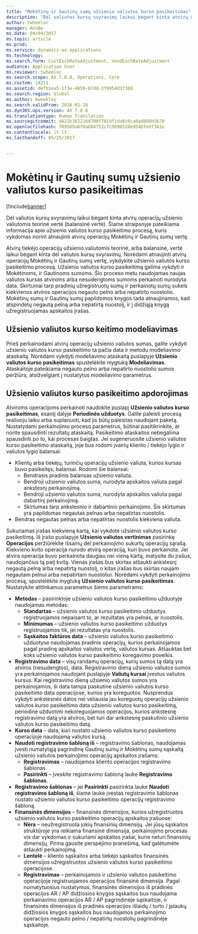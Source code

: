 ```yaml
---
title: "Mokėtinų ir Gautinų sumų užsienio valiutos kurso pasikeitimas"
description: "Dėl valiutos kursų svyravimų laikui bėgant kinta atvirų operacijų užsienio valiutomis teorinė vertė (balansinė vertė). Šiame straipsnyje pateikiama informacija apie užsienio valiutos kurso pasikeitimo procesą, kuris vykdomas norint atnaujinti atvirų operacijų Mokėtinų ir Gautinų sumų vertę."
author: twheeloc
manager: AnnBe
ms.date: 04/04/2017
ms.topic: article
ms.prod: 
ms.service: dynamics-ax-applications
ms.technology: 
ms.search.form: CustExchRateAdjustment, VendExchRateAdjustment
audience: Application User
ms.reviewer: twheeloc
ms.search.scope: AX 7.0.0, Operations, Core
ms.custom: 14211
ms.assetid: defb1ea5-1f3e-4859-87d8-3f9954d3f388
ms.search.region: Global
ms.author: kweekley
ms.search.validFrom: 2016-02-28
ms.dyn365.ops.version: AX 7.0.0
ms.translationtype: Human Translation
ms.sourcegitcommit: d421b161216d700f7819f1da8c0ca8ad089b5670
ms.openlocfilehash: f09589a6f0a684752c7c9b98528e9546fedf341e
ms.contentlocale: lt-lt
ms.lasthandoff: 05/25/2017


---
```


# <a name="foreign-currency-revaluation-for-accounts-payable-and-accounts-receivable"></a>Mokėtinų ir Gautinų sumų užsienio valiutos kurso pasikeitimas

[!include[banner](../includes/banner.md)]


Dėl valiutos kursų svyravimų laikui bėgant kinta atvirų operacijų užsienio valiutomis teorinė vertė (balansinė vertė). Šiame straipsnyje pateikiama informacija apie užsienio valiutos kurso pasikeitimo procesą, kuris vykdomas norint atnaujinti atvirų operacijų Mokėtinų ir Gautinų sumų vertę. 

Atvirų tiekėjo operacijų užsienio valiutomis teorinė, arba balansinė, vertė laikui bėgant kinta dėl valiutos kursų svyravimų. Norėdami atnaujinti atvirų operacijų Mokėtinų ir Gautinų sumų vertę, vykdykite užsienio valiutos kurso pasikeitimo procesą. Užsienio valiutos kurso pasikeitimą galima vykdyti ir Mokėtinoms, ir Gautinoms sumoms. Šio proceso metu naudojamas naujas valiutos kursas atviroms arba nesudengtoms sumoms perkainoti nurodyta data. Skirtumai tarp pradinių užregistruotų sumų ir perkainotų sumų sukels kiekvienos atviros operacijos negauto pelno arba nepatirto nuostolio. Mokėtinų sumų ir Gautinų sumų papildomos knygos tada atnaujinamos, kad atspindėtų negautą pelną arba nepatirtą nuostolį, ir į didžiąją knygą užregistruojamas apskaitos įrašas.

## <a name="simulate-a-foreign-currency-revaluation"></a>Užsienio valiutos kurso keitimo modeliavimas
Prieš perkainodami atvirų operacijų užsienio valiutos sumas, galite vykdyti užsienio valiutos kurso pasikeitimo ta pačia data ir metodu modeliavimo ataskaitą. Norėdami vykdyti modeliavimo ataskaitą puslapyje **Užsienio valiutos kurso pasikeitimas** spustelėkite mygtuką **Modeliavimas**. Ataskaitoje pateikiama negauto pelno arba nepatirto nuostolio sumos peržiūra, atsižvelgiant į nustatytus modeliavimo parametrus.

## <a name="process-a-foreign-currency-revaluation"></a>Užsienio valiutos kurso pasikeitimo apdorojimas
Atviroms operacijoms perkainoti naudokite puslapį **Užsienio valiutos kurso pasikeitimas**, esantį dalyje **Periodinės užduotys**. Galite paleisti procesą realiuoju laiku arba suplanuoti, kad jis būtų paleistas naudojant paketą. Nustatydami perkainojimo proceso parametrus, būtinai pasitikrinkite, ar norite spausdinti rezultatų ataskaitą. Pasikeitimo ataskaitos nebegalima spausdinti po to, kai procesas baigtas. Jei sugeneruosite užsienio valiutos kurso pasikeitimo ataskaitą, joje bus rodomi įvairių kliento / tiekėjo lygio ir valiutos lygio balansai:

-   Klientų arba tiekėjų, turinčių operacijų užsienio valiuta, kurios kursas buvo pasikeitęs, balansai. Rodomi šie balansai:
    -   Bendrasis pradinis balansas užsienio valiuta.
    -   Bendroji užsienio valiutos suma, nurodyta apskaitos valiuta pagal ankstesnį perkainojimą.
    -   Bendroji užsienio valiutos suma, nurodyta apskaitos valiuta pagal dabartinį perkainojimą.
    -   Skirtumas tarp ankstesnio ir dabartinio perkainojimo. Šis skirtumas yra papildomas negautas pelnas arba nepatirtas nuostolis.
-   Bendras negautas pelnas arba nepatirtas nuostolis kiekviena valiuta.

Sukuriamas įrašas kiekvieną kartą, kai vykdote užsienio valiutos kurso pasikeitimą. Iš įrašo puslapyje **Užsienio valiutos vertinimas** pasirinkę **Operacijos** peržiūrėkite išsamų dėl perkainojimo sukurtų operacijų sąrašą. Kiekvieno kvito operacija nurodo atvirą operaciją, kuri buvo perkainota. Jei atvira operacija buvo perkainota daugiau nei vieną kartą, matysite du įrašus, naudojančius tą patį kvitą. Vienas įrašas bus skirtas atšaukti ankstesnį negautą pelną arba nepatirtą nuostolį, o kitas įrašas bus skirtas naujam negautam pelnui arba nepatirtam nuostoliui. Norėdami vykdyti perkainojimo procesą, spustelėkite mygtuką **Užsienio valiutos kurso pasikeitimas**. Nustatykite atitinkamus parametrus šiems parametrams:

-   **Metodas** – pasirinktoje užsienio valiutos kurso pasikeitimo užduotyje naudojamas metodas:
    -   **Standartas** – užsienio valiutos kurso pasikeitimo užduotys registruojamos nepaisant to, ar rezultatas yra pelnas, ar nuostolis.
    -   **Minimumas** – užsienio valiutos kurso pasikeitimo užduotys registruojamos tik, jei rezultatas yra nuostolis.
    -   **Sąskaitos faktūros data** – užsienio valiutos kurso pasikeitimo užduotyse naudojamas pradinis operacijų, kurios perkainojamos pagal pradinę apskaitos valiutos vertę, valiutos kursas. Atšauktas bet koks užsienio valiutos kurso pasikeitimo koregavimo poveikis.
-   **Registravimo data** – visų randamų operacijų, kurių sumos tą datą yra atviros (nesudengtos), data. Registravimo dieną užsienio valiutos sumos yra perkainojamos naudojant puslapyje **Valiutų kursai** įvestus valiutos kursus. Kai registravimo dieną užsienio valiutos sumos yra perkainojamos, ši data tampa paskutine užsienio valiutos kurso pasikeitimo data operacijose, kurios yra koreguotos. Nusprendus vykdyti ankstesnės datos nei vėliausia jau koreguotų operacijų užsienio valiutos kurso pasikeitimo data užsienio valiutos kurso pasikeitimą, periodine užduotimi nekoreguojamos operacijos, kurios ankstesnę registravimo datą yra atviros, bet turi dar ankstesnę paskutinio užsienio valiutos kurso pasikeitimo datą.
-   **Kurso data** – data, kuri nustato užsienio valiutos kurso pasikeitimo operacijoje naudojamą valiutos kursą.
-   **Naudoti registravimo šabloną iš** – registravimo šablonas, naudojamas įvesti numatytąją pagrindinę Gautinų sumų ir Mokėtinų sumų sąskaitą užsienio valiutos perkainojimo operacijų apskaitos įrašams:
    -   **Registravimas** – naudojamos kliento operacijos registravimo šablonas.
    -   **Pasirinkti** – įveskite registravimo šabloną lauke **Registravimo šablonas**.
-   **Registravimo šablonas** – jei **Pasirinkti** pasirinkta lauke **Naudoti registravimo šabloną iš**, šiame lauke įvestas registravimo šablonas nustato užsienio valiutos kurso pasikeitimo operacijų registravimo šabloną.
-   **Finansinės dimensijos** – finansinės dimensijos, kurios užregistruotos užsienio valiutos kurso pasikeitimo operacijų apskaitos įrašuose:
    -   **Nėra** – neužregistruota jokių finansinių dimensijų. Jei jūsų sąskaitos struktūroje yra reikiama finansinė dimensija, perkainojimo procesas vis dar vykdomas ir sukuriami apskaitos įrašai, kurie neturi finansinių dimensijų. Pirma gausite perspėjimo pranešimą, kad galėtumėte atšaukti perkainojimą.
    -   **Lentelė** – kliento sąskaitos arba tiekėjo sąskaitos finansinės dimensijos užregistruotos užsienio valiutos kurso pasikeitimo operacijose.
    -   **Registravimas** – perkainojamos ir užsienio valiutos pasikeitimo operacijoje registruojamos operacijos finansinė dimensija. Pagal numatytuosius nustatymus, finansinės dimensijos iš pradinės operacijos AR / AP didžiosios knygos sąskaitos bus naudojama perkainavimo operacijos AR / AP pagrindinėje sąskaitoje, o finansinės dimensijos iš pradinės operacijos išlaidų / turto / įplaukų didžiosios knygos sąskaitos bus naudojamos perkainojimo operacijos negauto pelno / nepatirtų nuostolių pagrindinėje sąskaitoje.






